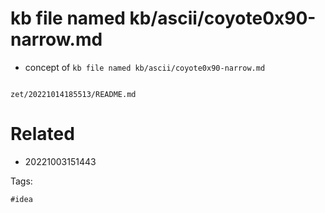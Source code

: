 # kb file named kb/ascii/coyote0x90-narrow.md

- concept of `kb file named kb/ascii/coyote0x90-narrow.md`

```
```

` zet/20221014185513/README.md `

# Related

- 20221003151443

Tags:

    #idea
